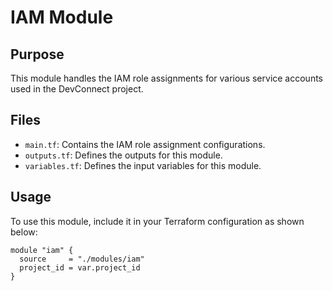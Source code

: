 # IAM Module

## Purpose
This module handles the IAM role assignments for various service accounts used in the DevConnect project.

## Files
- `main.tf`: Contains the IAM role assignment configurations.
- `outputs.tf`: Defines the outputs for this module.
- `variables.tf`: Defines the input variables for this module.

## Usage
To use this module, include it in your Terraform configuration as shown below:

```hcl
module "iam" {
  source     = "./modules/iam"
  project_id = var.project_id
}
```